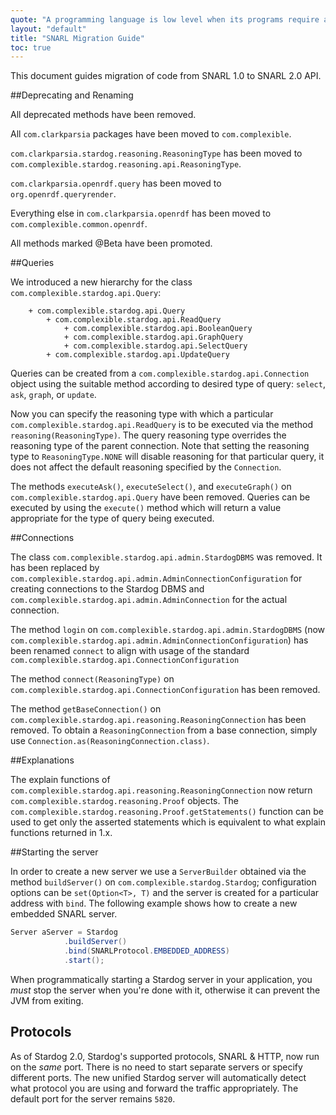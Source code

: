 ```yaml
---
quote: "A programming language is low level when its programs require attention to the irrelevant."
layout: "default"
title: "SNARL Migration Guide"
toc: true
---
```


This document guides migration of code from SNARL 1.0 to SNARL 2.0 API. 

##Deprecating and Renaming

All deprecated methods have been removed.

All `com.clarkparsia` packages have been moved to `com.complexible`.

`com.clarkparsia.stardog.reasoning.ReasoningType` has been moved to `com.complexible.stardog.reasoning.api.ReasoningType`.

`com.clarkparsia.openrdf.query` has been moved to `org.openrdf.queryrender`.

Everything else in `com.clarkparsia.openrdf` has been moved to `com.complexible.common.openrdf`.

All methods marked @Beta have been promoted.

##Queries

We introduced a new hierarchy for the class `com.complexible.stardog.api.Query`:

```
	+ com.complexible.stardog.api.Query
   		+ com.complexible.stardog.api.ReadQuery
      		+ com.complexible.stardog.api.BooleanQuery
      		+ com.complexible.stardog.api.GraphQuery
      		+ com.complexible.stardog.api.SelectQuery
   		+ com.complexible.stardog.api.UpdateQuery
```

Queries can be created from a `com.complexible.stardog.api.Connection` object using the suitable method according to desired type of query: `select`, `ask`, `graph`, or `update`.

Now you can specify the reasoning type with which a particular `com.complexible.stardog.api.ReadQuery` is to be executed via the method `reasoning(ReasoningType)`. The query reasoning type overrides the reasoning type of the parent connection. Note that setting the reasoning type to `ReasoningType.NONE` will disable reasoning for that particular query, it does not affect the default reasoning specified by the `Connection`.

The methods `executeAsk()`, `executeSelect()`, and `executeGraph()` on `com.complexible.stardog.api.Query` have been removed. Queries can be executed by using the `execute()` method which will return a value appropriate for the type of query being executed.

##Connections

The class `com.complexible.stardog.api.admin.StardogDBMS` was removed.  It has been replaced by `com.complexible.stardog.api.admin.AdminConnectionConfiguration` for creating connections to the Stardog DBMS and `com.complexible.stardog.api.admin.AdminConnection` for the actual connection.

The method `login` on `com.complexible.stardog.api.admin.StardogDBMS` (now `com.complexible.stardog.api.admin.AdminConnectionConfiguration`) has been renamed `connect` to align with usage of the standard `com.complexible.stardog.api.ConnectionConfiguration`

The method `connect(ReasoningType)` on `com.complexible.stardog.api.ConnectionConfiguration` has been removed.

The method `getBaseConnection()` on `com.complexible.stardog.api.reasoning.ReasoningConnection` has been removed.  To obtain a `ReasoningConnection` from a base connection, simply use `Connection.as(ReasoningConnection.class)`.

##Explanations

The explain functions of `com.complexible.stardog.api.reasoning.ReasoningConnection` now return `com.complexible.stardog.reasoning.Proof` objects. The `com.complexible.stardog.reasoning.Proof.getStatements()` function can be used to get only the asserted statements which is equivalent to what explain functions returned in 1.x.

##Starting the server

In order to create a new server we use a `ServerBuilder` obtained via the method `buildServer()` on `com.complexible.stardog.Stardog`; configuration options can be `set(Option<T>, T)` and the server is created for a particular address with `bind`. The following example shows how to create a new embedded SNARL server.

``` java
Server aServer = Stardog
            .buildServer()
            .bind(SNARLProtocol.EMBEDDED_ADDRESS)
            .start();
```

When programmatically starting a Stardog server in your application, you *must* stop the server when you're done with it, otherwise it can prevent the JVM from exiting.

## Protocols

As of Stardog 2.0, Stardog's supported protocols, SNARL & HTTP, now run on the *same* port.  There is no need to start separate servers or specify different ports.  The new unified Stardog server will automatically detect what protocol you are using and forward the traffic appropriately.  The default port for the server remains `5820`. 
